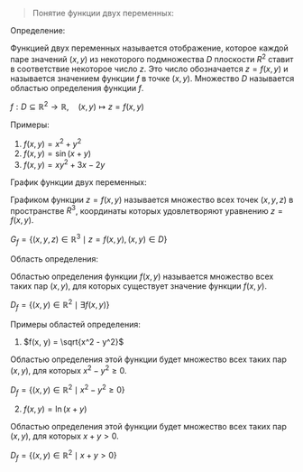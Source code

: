 >Понятие функции двух переменных:

Определение:

Функцией двух переменных называется отображение, которое каждой паре значений $(x, y)$ из некоторого подмножества $D$ плоскости $R^2$ ставит в соответствие некоторое число $z$. Это число обозначается $z = f(x, y)$ и называется значением функции $f$ в точке $(x, y)$. Множество $D$ называется областью определения функции $f$.


$f: D \subseteq \mathbb{R}^2 \rightarrow \mathbb{R}, \quad (x, y) \mapsto z = f(x, y)$


Примеры:

1. $f(x, y) = x^2 + y^2$
2. $f(x, y) = \sin(x + y)$
3. $f(x, y) = xy^2 + 3x - 2y$

График функции двух переменных:

Графиком функции $z = f(x, y)$ называется множество всех точек $(x, y, z)$ в пространстве $R^3$, координаты которых удовлетворяют уравнению $z = f(x, y)$.



$G_f = \{(x, y, z) \in \mathbb{R}^3 \mid z = f(x, y), (x, y) \in D \}$

Область определения:

Областью определения функции $f(x, y)$ называется множество всех таких пар $(x, y)$, для которых существует значение функции $f(x, y)$.


$D_f = \{(x, y) \in \mathbb{R}^2 \mid \exists f(x, y) \}$

Примеры областей определения:

1. $f(x, y) = \sqrt{x^2 - y^2}$

Областью определения этой функции будет множество всех таких пар $(x, y)$, для которых $x^2 - y^2 \geq 0$. 


$D_f = \{(x, y) \in \mathbb{R}^2 \mid x^2 - y^2 \geq 0 \}$

2. $f(x, y) = \ln(x + y)$

Областью определения этой функции будет множество всех таких пар $(x, y)$, для которых $x + y > 0$. 


$D_f = \{(x, y) \in \mathbb{R}^2 \mid x + y > 0 \}$
